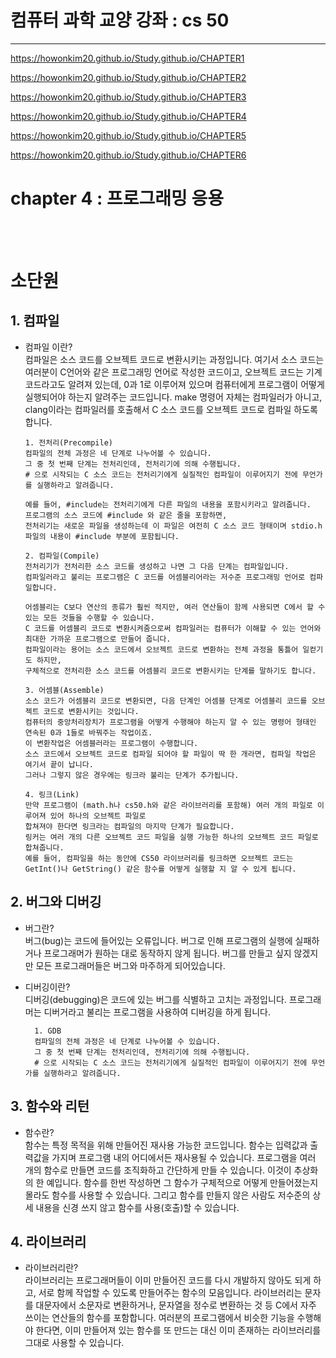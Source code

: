 # 컴퓨터 과학 교양 강좌 : cs 50

---

https://howonkim20.github.io/Study.github.io/CHAPTER1

https://howonkim20.github.io/Study.github.io/CHAPTER2

https://howonkim20.github.io/Study.github.io/CHAPTER3

https://howonkim20.github.io/Study.github.io/CHAPTER4

https://howonkim20.github.io/Study.github.io/CHAPTER5

https://howonkim20.github.io/Study.github.io/CHAPTER6

# chapter 4 : 프로그래밍 응용

<br> <br>

# 소단원

## 1. 컴파일

- 컴파일 이란? <br>
  컴파일은 소스 코드를 오브젝트 코드로 변환시키는 과정입니다. 여기서 소스 코드는 여러분이 C언어와 같은 프로그래밍 언어로 작성한 코드이고, 오브젝트 코드는 기계 코드라고도 알려져 있는데, 0과 1로 이루어져 있으며 컴퓨터에게 프로그램이 어떻게 실행되어야 하는지 알려주는 코드입니다. make 명령어 자체는 컴파일러가 아니고, clang이라는 컴파일러를 호출해서 C 소스 코드를 오브젝트 코드로 컴파일 하도록 합니다.

      1. 전처리(Precompile)
      컴파일의 전체 과정은 네 단계로 나누어볼 수 있습니다.
      그 중 첫 번째 단계는 전처리인데, 전처리기에 의해 수행됩니다.
      # 으로 시작되는 C 소스 코드는 전처리기에게 실질적인 컴파일이 이루어지기 전에 무언가를 실행하라고 알려줍니다.

      예를 들어, #include는 전처리기에게 다른 파일의 내용을 포함시키라고 알려줍니다.
      프로그램의 소스 코드에 #include 와 같은 줄을 포함하면,
      전처리기는 새로운 파일을 생성하는데 이 파일은 여전히 C 소스 코드 형태이며 stdio.h 파일의 내용이 #include 부분에 포함됩니다.

      2. 컴파일(Compile)
      전처리기가 전처리한 소스 코드를 생성하고 나면 그 다음 단계는 컴파일입니다.
      컴파일러라고 불리는 프로그램은 C 코드를 어셈블리어라는 저수준 프로그래밍 언어로 컴파일합니다.

      어셈블리는 C보다 연산의 종류가 훨씬 적지만, 여러 연산들이 함께 사용되면 C에서 할 수 있는 모든 것들을 수행할 수 있습니다.
      C 코드를 어셈블리 코드로 변환시켜줌으로써 컴파일러는 컴퓨터가 이해할 수 있는 언어와 최대한 가까운 프로그램으로 만들어 줍니다.
      컴파일이라는 용어는 소스 코드에서 오브젝트 코드로 변환하는 전체 과정을 통틀어 일컫기도 하지만,
      구체적으로 전처리한 소스 코드를 어셈블리 코드로 변환시키는 단계를 말하기도 합니다.

      3. 어셈블(Assemble)
      소스 코드가 어셈블리 코드로 변환되면, 다음 단계인 어셈블 단계로 어셈블리 코드를 오브젝트 코드로 변환시키는 것입니다.
      컴퓨터의 중앙처리장치가 프로그램을 어떻게 수행해야 하는지 알 수 있는 명령어 형태인 연속된 0과 1들로 바꿔주는 작업이죠.
      이 변환작업은 어셈블러라는 프로그램이 수행합니다.
      소스 코드에서 오브젝트 코드로 컴파일 되어야 할 파일이 딱 한 개라면, 컴파일 작업은 여기서 끝이 납니다.
      그러나 그렇지 않은 경우에는 링크라 불리는 단계가 추가됩니다.

      4. 링크(Link)
      만약 프로그램이 (math.h나 cs50.h와 같은 라이브러리를 포함해) 여러 개의 파일로 이루어져 있어 하나의 오브젝트 파일로
      합쳐져야 한다면 링크라는 컴파일의 마지막 단계가 필요합니다.
      링커는 여러 개의 다른 오브젝트 코드 파일을 실행 가능한 하나의 오브젝트 코드 파일로 합쳐줍니다.
      예를 들어, 컴파일을 하는 동안에 CS50 라이브러리를 링크하면 오브젝트 코드는
      GetInt()나 GetString() 같은 함수를 어떻게 실행할 지 알 수 있게 됩니다.

## 2. 버그와 디버깅

- 버그란? <br>
  버그(bug)는 코드에 들어있는 오류입니다. 버그로 인해 프로그램의 실행에 실패하거나 프로그래머가 원하는 대로 동작하지 않게 됩니다. 버그를 만들고 싶지 않겠지만 모든 프로그래머들은 버그와 마주하게 되어있습니다.

- 디버깅이란? <br>
  디버깅(debugging)은 코드에 있는 버그를 식별하고 고치는 과정입니다. 프로그래머는 디버거라고 불리는 프로그램을 사용하여 디버깅을 하게 됩니다.

        1. GDB
        컴파일의 전체 과정은 네 단계로 나누어볼 수 있습니다.
        그 중 첫 번째 단계는 전처리인데, 전처리기에 의해 수행됩니다.
        # 으로 시작되는 C 소스 코드는 전처리기에게 실질적인 컴파일이 이루어지기 전에 무언가를 실행하라고 알려줍니다.

## 3. 함수와 리턴

- 함수란? <br>
  함수는 특정 목적을 위해 만들어진 재사용 가능한 코드입니다. 함수는 입력값과 출력값을 가지며 프로그램 내의 어디에서든 재사용될 수 있습니다. 프로그램을 여러 개의 함수로 만들면 코드를 조직화하고 간단하게 만들 수 있습니다. 이것이 추상화의 한 예입니다. 함수를 한번 작성하면 그 함수가 구체적으로 어떻게 만들어졌는지 몰라도 함수를 사용할 수 있습니다. 그리고 함수를 만들지 않은 사람도 저수준의 상세 내용을 신경 쓰지 않고 함수를 사용(호출)할 수 있습니다.

## 4. 라이브러리

- 라이브러리란? <br>
  라이브러리는 프로그래머들이 이미 만들어진 코드를 다시 개발하지 않아도 되게 하고, 서로 함께 작업할 수 있도록 만들어주는 함수의 모음입니다. 라이브러리는 문자를 대문자에서 소문자로 변환하거나, 문자열을 정수로 변환하는 것 등 C에서 자주 쓰이는 연산들의 함수를 포함합니다. 여러분의 프로그램에서 비슷한 기능을 수행해야 한다면, 이미 만들어져 있는 함수를 또 만드는 대신 이미 존재하는 라이브러리를 그대로 사용할 수 있습니다.
